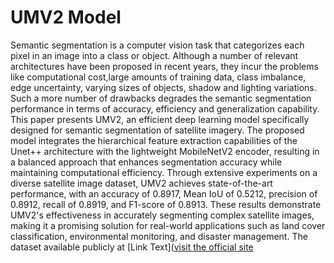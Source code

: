 # UMV2 Model
Semantic segmentation is a computer vision task that categorizes each pixel in an image into a class or object. Although a number of relevant architectures have been proposed in recent years, they incur the problems like computational cost,large amounts of training data, class imbalance, edge uncertainty, varying sizes of objects, shadow and lighting variations. Such a more number of drawbacks degrades the semantic segmentation performance in terms of accuracy, efficiency and generalization capability.  This paper presents UMV2, an efficient deep learning model specifically designed for semantic segmentation of satellite imagery. The proposed model integrates the hierarchical feature extraction capabilities of the Unet++ architecture with the lightweight MobileNetV2 encoder, resulting in a balanced approach that enhances segmentation accuracy while maintaining computational efficiency. Through extensive experiments on a diverse satellite image dataset, UMV2 achieves state-of-the-art performance, with an accuracy of 0.8917, Mean IoU of 0.5212, precision of 0.8912, recall of 0.8919, and F1-score of 0.8913. These results demonstrate UMV2's effectiveness in accurately segmenting complex satellite images, making it a promising solution for real-world applications such as land cover classification, environmental monitoring, and disaster management. The dataset available publicly at [Link Text]([visit the official site](https://www.kaggle.com/datasets/humansintheloop/semantic-segmentation-of-aerial-imagery/data)
 

